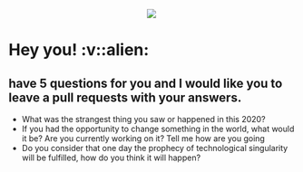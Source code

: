 <p align="center">
  <img src="https://github.com/dashdancing/dashdancing/blob/main/assets/monoplazaf1.png">
</p>
 <h1> Hey you! :v::alien: </h1>
 <h2> have 5 questions for you and I would like you to leave a pull requests with your answers.</h2>
 <ul list-style-type: decimal;>
 <li> What was the strangest thing you saw or happened in this 2020? </li>
 <li> If you had the opportunity to change something in the world, what would it be? Are you currently working on it? Tell me how are you going </li>
 <li> Do you consider that one day the prophecy of technological singularity will be fulfilled, how do you think it will happen? </li>
